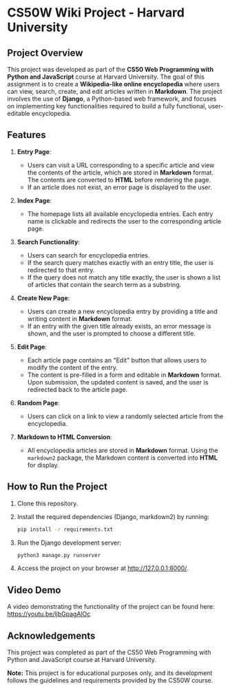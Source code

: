# CS50W Wiki Project - Harvard University

## Project Overview

This project was developed as part of the **CS50 Web Programming with Python and JavaScript** course at Harvard University. The goal of this assignment is to create a **Wikipedia-like online encyclopedia** where users can view, search, create, and edit articles written in **Markdown**. The project involves the use of **Django**, a Python-based web framework, and focuses on implementing key functionalities required to build a fully functional, user-editable encyclopedia.

## Features

1. **Entry Page**:
   - Users can visit a URL corresponding to a specific article and view the contents of the article, which are stored in **Markdown** format. The contents are converted to **HTML** before rendering the page.
   - If an article does not exist, an error page is displayed to the user.

2. **Index Page**:
   - The homepage lists all available encyclopedia entries. Each entry name is clickable and redirects the user to the corresponding article page.

3. **Search Functionality**:
   - Users can search for encyclopedia entries.
   - If the search query matches exactly with an entry title, the user is redirected to that entry.
   - If the query does not match any title exactly, the user is shown a list of articles that contain the search term as a substring.

4. **Create New Page**:
   - Users can create a new encyclopedia entry by providing a title and writing content in **Markdown** format.
   - If an entry with the given title already exists, an error message is shown, and the user is prompted to choose a different title.

5. **Edit Page**:
   - Each article page contains an "Edit" button that allows users to modify the content of the entry.
   - The content is pre-filled in a form and editable in **Markdown** format. Upon submission, the updated content is saved, and the user is redirected back to the article page.

6. **Random Page**:
   - Users can click on a link to view a randomly selected article from the encyclopedia.

7. **Markdown to HTML Conversion**:
   - All encyclopedia articles are stored in **Markdown** format. Using the `markdown2` package, the Markdown content is converted into **HTML** for display.

## How to Run the Project

1. Clone this repository.
2. Install the required dependencies (Django, markdown2) by running:

   ```bash
   pip install -r requirements.txt
3. Run the Django development server:
   ```bash
   python3 manage.py runserver
4. Access the project on your browser at http://127.0.0.1:8000/.

## Video Demo
A video demonstrating the functionality of the project can be found here: https://youtu.be/ljbGpagAlOc

## Acknowledgements
This project was completed as part of the CS50 Web Programming with Python and JavaScript course at Harvard University.

**Note:** This project is for educational purposes only, and its development follows the guidelines and requirements provided by the CS50W course.
